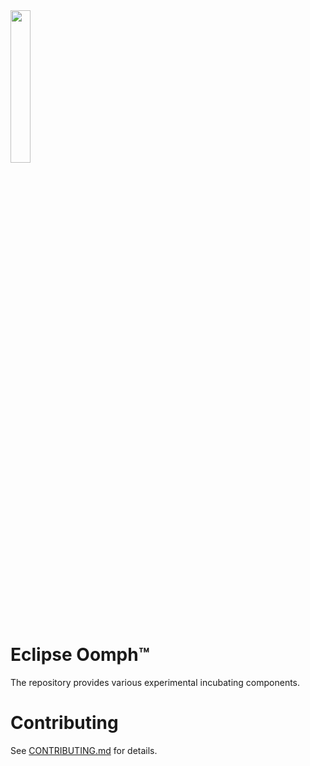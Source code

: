 <img src="https://www.eclipse.org/setups/installer/oomph.svg" width="25%">

# Eclipse Oomph&trade;

The repository provides various experimental incubating components.

# Contributing

See [CONTRIBUTING.md](CONTRIBUTING.md) for details.
